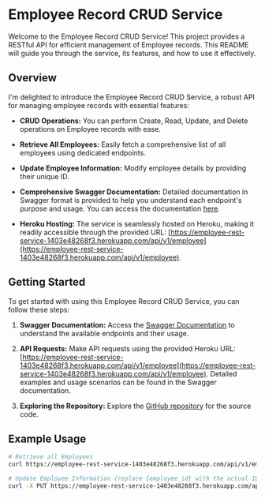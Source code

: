 # Employee Record CRUD Service

Welcome to the Employee Record CRUD Service! This project provides a RESTful API for efficient management of Employee records. This README will guide you through the service, its features, and how to use it effectively.

## Overview

I'm delighted to introduce the Employee Record CRUD Service, a robust API for managing employee records with essential features:

- **CRUD Operations:** You can perform Create, Read, Update, and Delete operations on Employee records with ease.

- **Retrieve All Employees:** Easily fetch a comprehensive list of all employees using dedicated endpoints.

- **Update Employee Information:** Modify employee details by providing their unique ID.

- **Comprehensive Swagger Documentation:** Detailed documentation in Swagger format is provided to help you understand each endpoint's purpose and usage. You can access the documentation [here](https://employee-rest-service-1403e48268f3.herokuapp.com/api-docs/).

- **Heroku Hosting:** The service is seamlessly hosted on Heroku, making it readily accessible through the provided URL: [https://employee-rest-service-1403e48268f3.herokuapp.com/api/v1/employee](https://employee-rest-service-1403e48268f3.herokuapp.com/api/v1/employee).

## Getting Started

To get started with using this Employee Record CRUD Service, you can follow these steps:

1. **Swagger Documentation:** Access the [Swagger Documentation](https://employee-rest-service-1403e48268f3.herokuapp.com/api-docs/) to understand the available endpoints and their usage.

2. **API Requests:** Make API requests using the provided Heroku URL: [https://employee-rest-service-1403e48268f3.herokuapp.com/api/v1/employee](https://employee-rest-service-1403e48268f3.herokuapp.com/api/v1/employee). Detailed examples and usage scenarios can be found in the Swagger documentation.

3. **Exploring the Repository:** Explore the [GitHub repository](https://github.com/shridhar-mugalkhod/employee-service) for the source code.

## Example Usage

```bash
# Retrieve all Employees
curl https://employee-rest-service-1403e48268f3.herokuapp.com/api/v1/employee

# Update Employee Information (replace {employee_id} with the actual ID)
curl -X PUT https://employee-rest-service-1403e48268f3.herokuapp.com/api/v1/employee/{employee_id} -d "new_data_here"
